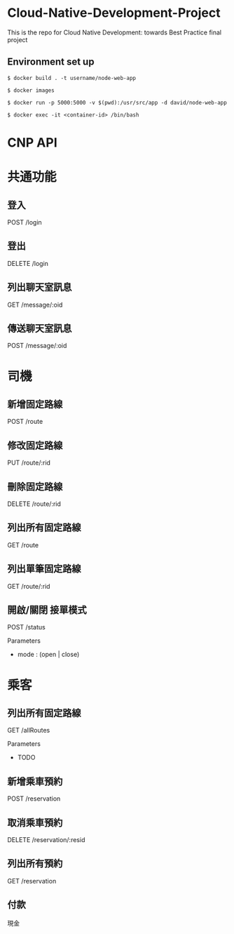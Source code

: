 # Cloud-Native-Development-Project
This is the repo for Cloud Native Development: towards Best Practice final project

## Environment set up
 ```
 $ docker build . -t username/node-web-app

 $ docker images

 $ docker run -p 5000:5000 -v $(pwd):/usr/src/app -d david/node-web-app

 $ docker exec -it <container-id> /bin/bash

```


 CNP API
=========================

# 共通功能

## 登入

POST /login

## 登出

DELETE /login

## 列出聊天室訊息

GET /message/:oid

## 傳送聊天室訊息

POST /message/:oid

# 司機

## 新增固定路線

POST /route

## 修改固定路線

PUT /route/:rid

## 刪除固定路線

DELETE /route/:rid

## 列出所有固定路線

GET /route

## 列出單筆固定路線

GET /route/:rid

## 開啟/關閉 接單模式

POST /status

Parameters
- mode : (open | close)

# 乘客

## 列出所有固定路線

GET /allRoutes

Parameters
- TODO

## 新增乘車預約

POST /reservation

## 取消乘車預約

DELETE /reservation/:resid

## 列出所有預約

GET /reservation

## 付款

現金


